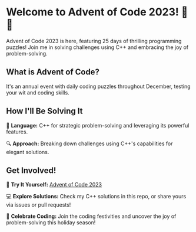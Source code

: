 # Welcome to Advent of Code 2023! 🎄🌟

Advent of Code 2023 is here, featuring 25 days of thrilling programming puzzles! Join me in solving challenges using C++ and embracing the joy of problem-solving.

## What is Advent of Code?

It's an annual event with daily coding puzzles throughout December, testing your wit and coding skills.

## How I'll Be Solving It

🚀 **Language:** C++ for strategic problem-solving and leveraging its powerful features.

🔍 **Approach:** Breaking down challenges using C++'s capabilities for elegant solutions.

## Get Involved!

🎁 **Try It Yourself:** [Advent of Code 2023](https://adventofcode.com/2023)

💻 **Explore Solutions:** Check my C++ solutions in this repo, or share yours via issues or pull requests!

🌟 **Celebrate Coding:** Join the coding festivities and uncover the joy of problem-solving this holiday season!
